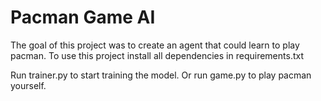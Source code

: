 # Pacman Game AI

The goal of this project was to create an agent that could learn to play pacman. To use this project install all dependencies in requirements.txt

Run trainer.py to start training the model. Or run game.py to play pacman yourself.